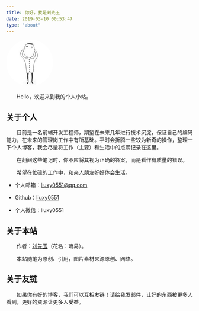 ```yaml
---
title: 你好，我是刘先玉
date: 2019-03-10 00:53:47
type: "about"
---
```


<img style="width:127px; height:127px; border-radius:50%; overflow:hidden;" src="/images/avatar.jpg"/>

&emsp;&emsp;Hello，欢迎来到我的个人小站。


<!-- ## 招聘

&emsp;&emsp;袋鼠云内推：https://liuxianyu.cn/recruit/ -->


## 关于个人

&emsp;&emsp;目前是一名前端开发工程师，期望在未来几年进行技术沉淀，保证自己的编码能力，在未来的管理岗工作中有所基础。平时会折腾一些较为新奇的操作，整理一下个人博客，我会尽量将工作（主要）和生活中的点滴记录在这里。

&emsp;&emsp;在翻阅这些笔记时，你不应将其视为正确的答案，而是看作有质量的错误。

&emsp;&emsp;希望在忙碌的工作中，和亲人朋友好好体会生活。

* 个人邮箱：<a target="_blank" href="http://mail.qq.com/cgi-bin/qm_share?t=qm_mailme&email=MFxZRUhJAAUFAXBBQR5TX10" style="text-decoration:none;">liuxy0551@qq.com</a>

* Github：<a href="https://github.com/liuxy0551" target="_black">liuxy0551</a>

* 个人微信：liuxy0551


## 关于本站

&emsp;&emsp;作者：[刘先玉](https://liuxianyu.cn/)（花名：琉易）。

&emsp;&emsp;本站随笔为原创、引用，图片素材来源原创、网络。


## 关于友链

&emsp;&emsp;如果你有好的博客，我们可以互相友链！请给我发邮件，让好的东西被更多人看到，更好的资源让更多人受益。
